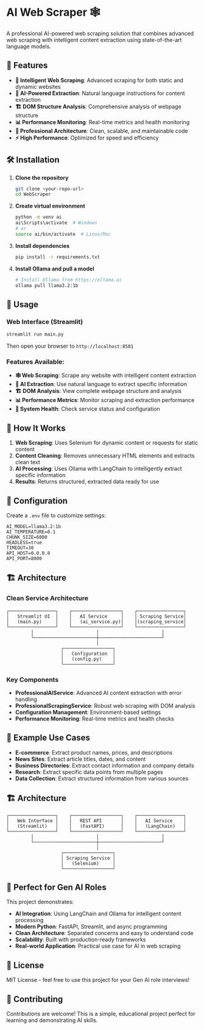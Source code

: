 # AI Web Scraper 🕸️

A professional AI-powered web scraping solution that combines advanced web scraping with intelligent content extraction using state-of-the-art language models.

## 🚀 Features

- **🧠 Intelligent Web Scraping**: Advanced scraping for both static and dynamic websites
- **🤖 AI-Powered Extraction**: Natural language instructions for content extraction
- **🏗️ DOM Structure Analysis**: Comprehensive analysis of webpage structure
- **📊 Performance Monitoring**: Real-time metrics and health monitoring
- **🔧 Professional Architecture**: Clean, scalable, and maintainable code
- **⚡ High Performance**: Optimized for speed and efficiency

## 🛠️ Installation

1. **Clone the repository**
   ```bash
   git clone <your-repo-url>
   cd WebScraper
   ```

2. **Create virtual environment**
   ```bash
   python -m venv ai
   ai\Scripts\activate  # Windows
   # or
   source ai/bin/activate  # Linux/Mac
   ```

3. **Install dependencies**
   ```bash
   pip install -r requirements.txt
   ```

4. **Install Ollama and pull a model**
   ```bash
   # Install Ollama from https://ollama.ai
   ollama pull llama3.2:1b
   ```

## 🎯 Usage

### Web Interface (Streamlit)

```bash
streamlit run main.py
```

Then open your browser to `http://localhost:8501`

### Features Available:
- **🕸️ Web Scraping**: Scrape any website with intelligent content extraction
- **🤖 AI Extraction**: Use natural language to extract specific information
- **🏗️ DOM Analysis**: View complete webpage structure and analysis
- **📊 Performance Metrics**: Monitor scraping and extraction performance
- **🔧 System Health**: Check service status and configuration

## 📖 How It Works

1. **Web Scraping**: Uses Selenium for dynamic content or requests for static content
2. **Content Cleaning**: Removes unnecessary HTML elements and extracts clean text
3. **AI Processing**: Uses Ollama with LangChain to intelligently extract specific information
4. **Results**: Returns structured, extracted data ready for use

## 🔧 Configuration

Create a `.env` file to customize settings:

```env
AI_MODEL=llama3.2:1b
AI_TEMPERATURE=0.1
CHUNK_SIZE=6000
HEADLESS=true
TIMEOUT=30
API_HOST=0.0.0.0
API_PORT=8000
```

## 🏗️ Architecture

### **Clean Service Architecture**
```
┌─────────────────┐    ┌──────────────────┐    ┌─────────────────┐
│   Streamlit UI  │    │   AI Service     │    │ Scraping Service│
│   (main.py)     │    │   (ai_service.py)│    │(scraping_service│
└─────────────────┘    └──────────────────┘    └─────────────────┘
         │                       │                       │
         └───────────────────────┼───────────────────────┘
                                 │
                    ┌──────────────────┐
                    │   Configuration  │
                    │   (config.py)    │
                    └──────────────────┘
```

### **Key Components**
- **ProfessionalAIService**: Advanced AI content extraction with error handling
- **ProfessionalScrapingService**: Robust web scraping with DOM analysis
- **Configuration Management**: Environment-based settings
- **Performance Monitoring**: Real-time metrics and health checks

## 🎯 Example Use Cases

- **E-commerce**: Extract product names, prices, and descriptions
- **News Sites**: Extract article titles, dates, and content
- **Business Directories**: Extract contact information and company details
- **Research**: Extract specific data points from multiple pages
- **Data Collection**: Extract structured information from various sources

## 🏗️ Architecture

```
┌─────────────────┐    ┌──────────────────┐    ┌─────────────────┐
│   Web Interface │    │   REST API       │    │   AI Service    │
│   (Streamlit)   │    │   (FastAPI)      │    │   (LangChain)   │
└─────────────────┘    └──────────────────┘    └─────────────────┘
         │                       │                       │
         └───────────────────────┼───────────────────────┘
                                 │
                    ┌──────────────────┐
                    │ Scraping Service │
                    │   (Selenium)     │
                    └──────────────────┘
```

## 🚀 Perfect for Gen AI Roles

This project demonstrates:
- **AI Integration**: Using LangChain and Ollama for intelligent content processing
- **Modern Python**: FastAPI, Streamlit, and async programming
- **Clean Architecture**: Separated concerns and easy to understand code
- **Scalability**: Built with production-ready frameworks
- **Real-world Application**: Practical use case for AI in web scraping

## 📝 License

MIT License - feel free to use this project for your Gen AI role interviews!

## 🤝 Contributing

Contributions are welcome! This is a simple, educational project perfect for learning and demonstrating AI skills.
